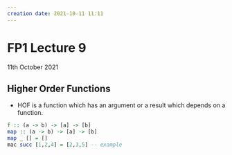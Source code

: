 ```yaml
---
creation date: 2021-10-11 11:11
---
```

#  FP1 Lecture 9
11th October 2021

## Higher Order Functions
- HOF is a function which has an argument or a result which depends on a function.
```hs
f :: (a -> b) -> [a] -> [b]
map :: (a -> b) -> [a] -> [b]
map _ [] = []
mac succ [1,2,4] = [2,3,5] -- example
```